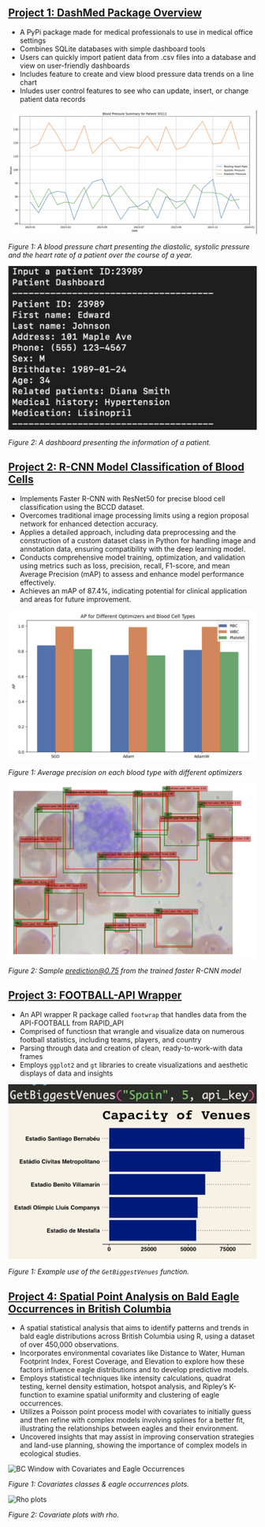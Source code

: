 ## [Project 1: DashMed Package Overview](https://github.com/mattangoh/DashMed)
* A PyPi package made for medical professionals to use in medical office settings
* Combines SQLite databases with simple dashboard tools
* Users can quickly import patient data from .csv files into a database and view on user-friendly dashboards
* Includes feature to create and view blood pressure data trends on a line chart
* Inludes user control features to see who can update, insert, or change patient data records

![Example blood pressure chart](/images/bloodpressure.png)

*Figure 1: A blood pressure chart presenting the diastolic, systolic pressure and the heart rate of a patient over the course of a year.*

![Example terminal dashboard](/images/dashboard.png)

*Figure 2: A dashboard presenting the information of a patient.*

## [Project 2: R-CNN Model Classification of Blood Cells](https://github.com/shaytran/bloodcell_fasterRcnn.git)

* Implements Faster R-CNN with ResNet50 for precise blood cell classification using the BCCD dataset.
* Overcomes traditional image processing limits using a region proposal network for enhanced detection accuracy.
* Applies a detailed approach, including data preprocessing and the construction of a custom dataset class in Python for handling image and annotation data, ensuring compatibility with the deep learning model.
* Conducts comprehensive model training, optimization, and validation using metrics such as loss, precision, recall, F1-score, and mean Average Precision (mAP) to assess and enhance model performance effectively.
* Achieves an mAP of 87.4%, indicating potential for clinical application and areas for future improvement.

![Bar plot of precision](/images/cell1.png)

*Figure 1: Average precision on each blood type with different optimizers*

![Cell classification predictions with certainty scores](images/cell2.png)

*Figure 2: Sample prediction@0.75 from the trained faster R-CNN model*

## [Project 3: FOOTBALL-API Wrapper](https://github.com/shaytran/footwrap.git)

* An API wrapper R package called `footwrap` that handles data from the API-FOOTBALL from RAPID_API
* Comprised of functiosn that wrangle and visualize data on numerous football statistics, including teams, players, and country
* Parsing through data and creation of clean, ready-to-work-with data frames
* Employs `ggplot2` and `gt` libraries to create visualizations and aesthetic displays of data and insights


![Example blood pressure chart](/images/func.png)
![Example terminal dashboard](/images/bar.png)

*Figure 1: Example use of the `GetBiggestVenues` function.*

## [Project 4: Spatial Point Analysis on Bald Eagle Occurrences in British Columbia](https://github.com/shaytran/spatialanalysis_eagles.git)

* A spatial statistical analysis that aims to identify patterns and trends in bald eagle distributions across British Columbia using R, using a dataset of over 450,000 observations.
* Incorporates environmental covariates like Distance to Water, Human Footprint Index, Forest Coverage, and Elevation to explore how these factors influence eagle distributions and to develop predictive models.
* Employs statistical techniques like intensity calculations, quadrat testing, kernel density estimation, hotspot analysis, and Ripley’s K-function to examine spatial uniformity and clustering of eagle occurrences.
* Utilizes a Poisson point process model with covariates to initially guess and then refine with complex models involving splines for a better fit, illustrating the relationships between eagles and their environment.
* Uncovered insights that may assist in improving conservation strategies and land-use planning, showing the importance of complex models in ecological studies.

![BC Window with Covariates and Eagle Occurrences](/images/eagles1.png)

*Figure 1: Covariates classes & eagle occurrences plots.*

![Rho plots](/images/eagles2.png)

*Figure 2: Covariate plots with rho.*
